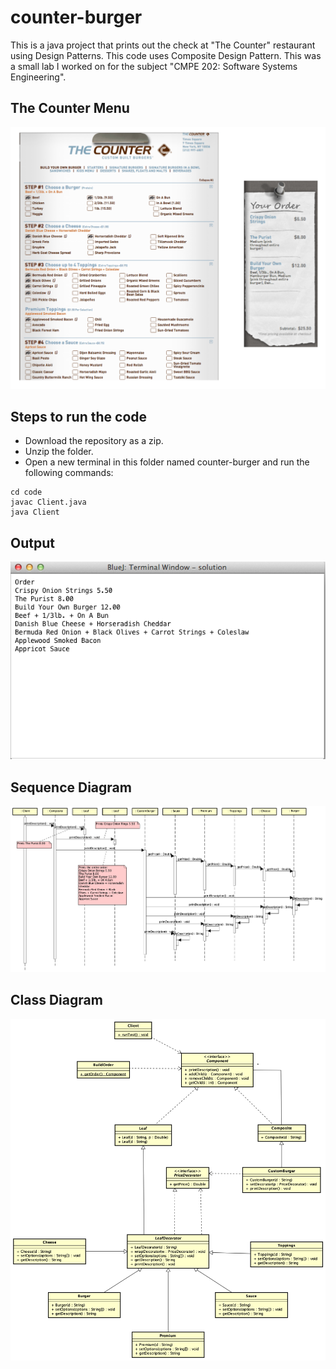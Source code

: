 # counter-burger
This is a java project that prints out the check at "The Counter" restaurant using Design Patterns. This code uses Composite Design Pattern. This was a small lab I worked on for the subject "CMPE 202: Software Systems Engineering".

## The Counter Menu
![Sequence Diagram](https://github.com/sparmar15/counter-burger/blob/main/images/The_Counter_Menu.png)

## Steps to run the code
- Download the repository as a zip.
- Unzip the folder.
- Open a new terminal in this folder named counter-burger and run the following commands:
```
cd code
javac Client.java
java Client
```

## Output
![Sequence Diagram](https://github.com/sparmar15/counter-burger/blob/main/images/Program_Output.png)

## Sequence Diagram
![Sequence Diagram](https://github.com/sparmar15/counter-burger/blob/main/images/Sequence_Diagram.png)

## Class Diagram
![Class Diagram](https://github.com/sparmar15/counter-burger/blob/main/images/Class_Diagram.png)
